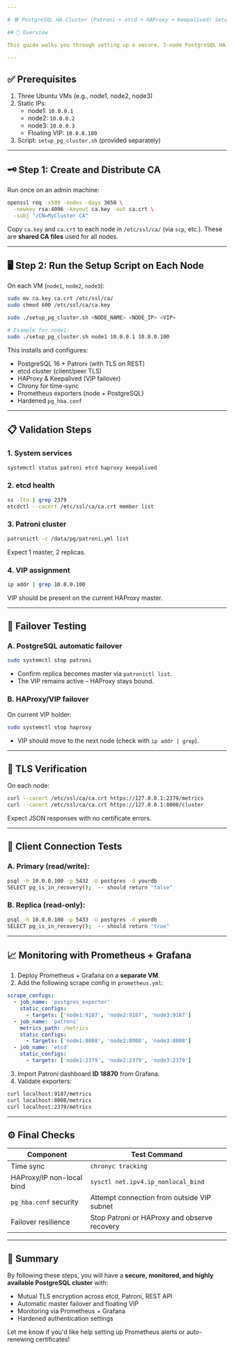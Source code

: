 ```yaml
---

# 🛠️ PostgreSQL HA Cluster (Patroni + etcd + HAProxy + Keepalived) Setup Guide

## 📌 Overview

This guide walks you through setting up a secure, 3‑node PostgreSQL HA cluster using Patroni and etcd, with HAProxy/Keepalived for load balancing and VIP failover. It includes TLS for inter-component communication, monitoring with Prometheus/Grafana, and validation steps.

---
```


## ✅ Prerequisites

1. Three Ubuntu VMs (e.g., node1, node2, node3)
2. Static IPs:
   - node1: `10.0.0.1`
   - node2: `10.0.0.2`
   - node3: `10.0.0.3`
   - Floating VIP: `10.0.0.100`
3. Script: `setup_pg_cluster.sh` (provided separately)

---

## 🗝️ Step 1: Create and Distribute CA

Run once on an admin machine:

```bash
openssl req -x509 -nodes -days 3650 \
  -newkey rsa:4096 -keyout ca.key -out ca.crt \
  -subj "/CN=MyCluster-CA"
```

Copy `ca.key` and `ca.crt` to each node in `/etc/ssl/ca/` (via `scp`, etc.). These are **shared CA files** used for all nodes.

---

## 🖥️ Step 2: Run the Setup Script on Each Node

On each VM (`node1`, `node2`, `node3`):

```bash
sudo mv ca.key ca.crt /etc/ssl/ca/
sudo chmod 600 /etc/ssl/ca/ca.key

sudo ./setup_pg_cluster.sh <NODE_NAME> <NODE_IP> <VIP>

# Example for node1:
sudo ./setup_pg_cluster.sh node1 10.0.0.1 10.0.0.100
```

This installs and configures:

* PostgreSQL 16 + Patroni (with TLS on REST)
* etcd cluster (client/peer TLS)
* HAProxy & Keepalived (VIP failover)
* Chrony for time-sync
* Prometheus exporters (node + PostgreSQL)
* Hardened `pg_hba.conf`

---

## 📋 Validation Steps

### 1. System services

```bash
systemctl status patroni etcd haproxy keepalived
```

### 2. etcd health

```bash
ss -ltn | grep 2379
etcdctl --cacert /etc/ssl/ca/ca.crt member list
```

### 3. Patroni cluster

```bash
patronictl -c /data/pg/patroni.yml list
```

Expect 1 master, 2 replicas.

### 4. VIP assignment

```bash
ip addr | grep 10.0.0.100
```

VIP should be present on the current HAProxy master.

---

## 🔄 Failover Testing

### A. PostgreSQL automatic failover

```bash
sudo systemctl stop patroni
```

* Confirm replica becomes master via `patronictl list`.
* The VIP remains active – HAProxy stays bound.

### B. HAProxy/VIP failover

On current VIP holder:

```bash
sudo systemctl stop haproxy
```

* VIP should move to the next node (check with `ip addr | grep`).

---

## 🔐 TLS Verification

On each node:

```bash
curl --cacert /etc/ssl/ca/ca.crt https://127.0.0.1:2379/metrics
curl --cacert /etc/ssl/ca/ca.crt https://127.0.0.1:8008/cluster
```

Expect JSON responses with no certificate errors.

---

## 🧪 Client Connection Tests

### A. Primary (read/write):

```bash
psql -h 10.0.0.100 -p 5432 -U postgres -d yourdb
SELECT pg_is_in_recovery();  -- should return "false"
```

### B. Replica (read-only):

```bash
psql -h 10.0.0.100 -p 5433 -U postgres -d yourdb
SELECT pg_is_in_recovery();  -- should return "true"
```

---

## 📈 Monitoring with Prometheus + Grafana

1. Deploy Prometheus + Grafana on a **separate VM**.
2. Add the following scrape config in `prometheus.yml`:

```yaml
scrape_configs:
  - job_name: 'postgres_exporter'
    static_configs:
      - targets: ['node1:9187', 'node2:9187', 'node3:9187']
  - job_name: 'patroni'
    metrics_path: /metrics
    static_configs:
      - targets: ['node1:8008', 'node2:8008', 'node3:8008']
  - job_name: 'etcd'
    static_configs:
      - targets: ['node1:2379', 'node2:2379', 'node3:2379']
```

3. Import Patroni dashboard **ID 18870** from Grafana.
4. Validate exporters:

```bash
curl localhost:9187/metrics
curl localhost:8008/metrics
curl localhost:2379/metrics
```

---

## ⚙️ Final Checks

| Component                 | Test Command                                 |
| ------------------------- | -------------------------------------------- |
| Time sync                 | `chronyc tracking`                           |
| HAProxy/IP non-local bind | `sysctl net.ipv4.ip_nonlocal_bind`           |
| `pg_hba.conf` security    | Attempt connection from outside VIP subnet   |
| Failover resilience       | Stop Patroni or HAProxy and observe recovery |

---

## 🧾 Summary

By following these steps, you will have a **secure, monitored, and highly available PostgreSQL cluster** with:

* Mutual TLS encryption across etcd, Patroni, REST API
* Automatic master failover and floating VIP
* Monitoring via Prometheus + Grafana
* Hardened authentication settings

Let me know if you'd like help setting up Prometheus alerts or auto-renewing certificates!
